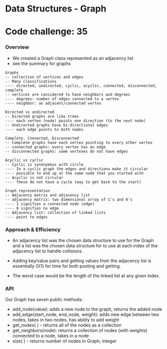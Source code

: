 # Data Structures - Graph

# Code challenge: 35

### Overview

- We created a Graph class represented as an adjacency list
- see the summary for graphs

```
Graphs
-- collection of vertices and edges
-- Many classifications
---- directed, undirected, cyclic, acyclic, connected, disconnected, complete
-- vertices are considered to have neighbors and degrees
---- degrees: number of edges connected to a vertex
---- neighbor: an adjacent/connected vertex

Directed vs undirected
-- Directed graphs are like trees
---- each vertex (node) points one direction (to the next node)
-- Undirected graphs have bi-directional edges
---- each edge points to both nodes

Complete, Connected, Disconnected
-- Complete graphs have each vertex pointing to every other vertex
-- connected graphs: every vertex has an edge
-- disconnected graphs: some vertexes do not have edges

Acyclic vs cyclic
-- Cyclic is synonymous with circle
---- In a cyclic graph the edges and directions make it circular
---- possible to end up at the same node that you started with
-- Acyclic is not circular
---- these do not have a cycle (way to get back to the start)

Graph representation
-- Adjacency matrix and adjacency list
-- adjacency matrix: two dimensional array of 1's and 0's
---- 1 signifies a connected node (edge)
---- 0 signifies no edge
-- Adjacency list: collection of linked lists
---- point to edges
```

### Approach & Efficiency

- An adjacency list was the chosen data structure to use for the Graph and a list was the chosen data structure for to use at each index of the adjacency list to handle collisions.

- Adding key/value pairs and getting values from the adjacency list is essentially O(1) for time for both posting and getting.
- The worst case would be the length of the linked list at any given index.

### API

Our Graph has seven public methods:

- add_node(value): adds a new node to the graph, returns the added node
- add_edge(start_node, end_node, weight): adds new edge between two nodes, takes in two nodes, has ability to add weight
- get_nodes( ) - returns all of the nodes as a collection
- get_neighbors(node): returns a collection of nodes (with weights) connected to a node, takes in a node
- size( ) - returns number of nodes in Graph; integer
